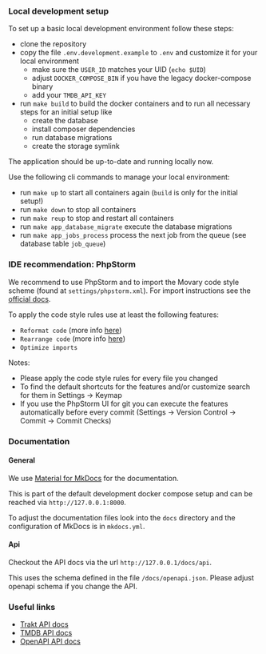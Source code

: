 ### Local development setup

To set up a basic local development environment follow these steps:

- clone the repository
- copy the file `.env.development.example` to `.env` and customize it for your local environment
    - make sure the `USER_ID` matches your UID (`echo $UID`)
    - adjust `DOCKER_COMPOSE_BIN` if you have the legacy docker-compose binary
    - add your `TMDB_API_KEY`
- run `make build` to build the docker containers and to run all necessary steps for an initial setup like
    - create the database
    - install composer dependencies
    - run database migrations
    - create the storage symlink

The application should be up-to-date and running locally now.

Use the following cli commands to manage your local environment:

- run `make up` to start all containers again (`build` is only for the initial setup!)
- run `make down` to stop all containers
- run `make reup` to stop and restart all containers
- run `make app_database_migrate` execute the database migrations
- run `make app_jobs_process` process the next job from the queue (see database table `job_queue`)

### IDE recommendation: PhpStorm

We recommend to use PhpStorm and to import the Movary code style scheme (found at `settings/phpstorm.xml`).
For import instructions see the [official docs](https://www.jetbrains.com/help/phpstorm/configuring-code-style.html#import-export-schemes).

To apply the code style rules use at least the following features:

- `Reformat code` (more info [here](https://www.jetbrains.com/help/phpstorm/rearrange-code.html))
- `Rearrange code` (more info [here](https://www.jetbrains.com/help/phpstorm/rearrange-code.html))
- `Optimize imports`

Notes:

- Please apply the code style rules for every file you changed
- To find the default shortcuts for the features and/or customize search for them in Settings -> Keymap
- If you use the PhpStorm UI for git you can execute the features automatically before every commit (Settings -> Version Control -> Commit -> Commit Checks)

### Documentation

#### General

We use [Material for MkDocs](https://squidfunk.github.io/mkdocs-material/) for the documentation.

This is part of the default development docker compose setup and can be reached via `http://127.0.0.1:8000`.

To adjust the documentation files look into the `docs` directory and the configuration of MkDocs is in `mkdocs.yml`. 

#### Api

Checkout the API docs via the url `http://127.0.0.1/docs/api`.

This uses the schema defined in the file `/docs/openapi.json`. Please adjust openapi schema if you change the API.

### Useful links

- [Trakt API docs](https://trakt.docs.apiary.io/)
- [TMDB API docs](https://developers.themoviedb.org/3)
- [OpenAPI API docs](https://swagger.io/docs/specification/about/)
